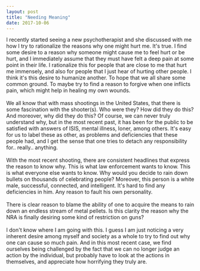 ```yaml
---
layout: post
title: "Needing Meaning"
date: 2017-10-06
---
```


I recently started seeing a new psychotherapist and she discussed with me how I try to rationalize the reasons why one might hurt me. It's true. I find some desire to a reason why someone might cause me to feel hurt or be hurt, and I immediately assume that they must have felt a deep pain at some point in their life. I rationalize this for people that are close to me that hurt me immensely, and also for people that I just hear of hurting other people. I think it's this desire to humanize another. To hope that we all share some common ground. To maybe try to find a reason to forgive when one inflicts pain, which might help in healing my own wounds.
<br /><br />
We all know that with mass shootings in the United States, that there is some fascination with the shooter(s). Who were they? How did they do this? And moreover, why did they do this? Of course, we can never truly understand why, but in the most recent past, it has been for the public to be satisfied with answers of ISIS, mental illness, loner, among others. It's easy for us to label these as other, as problems and deficiencies that these people had, and I get the sense that one tries to detach any responsibility for.. really.. anything.
<br /><br />
With the most recent shooting, there are consistent headlines that express the reason to know why. This is what law enforcement wants to know. This is what everyone else wants to know. Why would you decide to rain down bullets on thousands of celebrating people? Moreover, this person is a white male, successful, connected, and intelligent. It's hard to find any deficiencies in him. Any reason to fault his own personality.
<br /><br />
There is clear reason to blame the ability of one to acquire the means to rain down an endless stream of metal pellets. Is this clarity the reason why the NRA is finally desiring some kind of restriction on guns?
<br /><br />
I don't know where I am going with this. I guess I am just noticing a very inherent desire among myself and society as a whole to try to find out why one can cause so much pain. And in this most recent case, we find ourselves being challenged by the fact that we can no longer judge an action by the individual, but probably have to look at the actions in themselves, and appreciate how horrifying they truly are.
